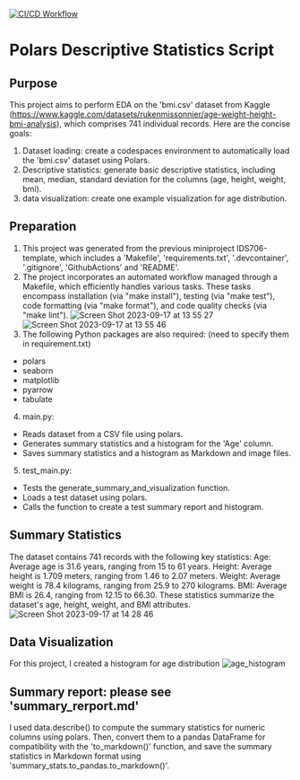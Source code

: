 [![CI/CD Workflow](https://github.com/cassiekang/IDS706_miniproject3_xk10/actions/workflows/cicd.yml/badge.svg)](https://github.com/cassiekang/IDS706_miniproject3_xk10/actions/workflows/cicd.yml)


# Polars Descriptive Statistics Script

## Purpose
This project aims to perform EDA on the 'bmi.csv' dataset from Kaggle (https://www.kaggle.com/datasets/rukenmissonnier/age-weight-height-bmi-analysis), which comprises 741 individual records. Here are the concise goals:

1. Dataset loading: create a codespaces environment to automatically load the 'bmi.csv' dataset using Polars.
2. Descriptive statistics: generate basic descriptive statistics, including mean, median, standard deviation for the columns (age, height, weight, bmi).
3. data visualization: create one example visualization for age distribution.

## Preparation
1. This project was generated from the previous miniproject IDS706-template, which includes a 'Makefile', 'requirements.txt', '.devcontainer', '.gitignore', 'GithubActions' and 'README'.
2. The project incorporates an automated workflow managed through a Makefile, which efficiently handles various tasks. These tasks encompass installation (via "make install"), testing (via "make test"), code formatting (via "make format"), and code quality checks (via "make lint").
![Screen Shot 2023-09-17 at 13 55 27](https://github.com/nogibjj/IDS706_miniproject3_xk10/assets/143849077/f8406f9e-dc79-4183-bfe7-866a5d01c5eb)
![Screen Shot 2023-09-17 at 13 55 46](https://github.com/nogibjj/IDS706_miniproject3_xk10/assets/143849077/730cd22e-301a-42ca-a67a-e0614b8f64ff)
3. The following Python packages are also required: (need to specify them in requirement.txt)
* polars
* seaborn
* matplotlib
* pyarrow
* tabulate
4. main.py:
* Reads dataset from a CSV file using polars.
* Generates summary statistics and a histogram for the 'Age' column.
* Saves summary statistics and a histogram as Markdown and image files.
5. test_main.py:
* Tests the generate_summary_and_visualization function.
* Loads a test dataset using polars.
* Calls the function to create a test summary report and histogram.

## Summary Statistics
The dataset contains 741 records with the following key statistics: Age: Average age is 31.6 years, ranging from 15 to 61 years. Height: Average height is 1.709 meters, ranging from 1.46 to 2.07 meters. Weight: Average weight is 78.4 kilograms, ranging from 25.9 to 270 kilograms. BMI: Average BMI is 26.4, ranging from 12.15 to 66.30. These statistics summarize the dataset's age, height, weight, and BMI attributes.
![Screen Shot 2023-09-17 at 14 28 46](https://github.com/nogibjj/IDS706_miniproject3_xk10/assets/143849077/f59e0477-bce9-4925-b881-9b41f0ee1027)

## Data Visualization
For this project, I created a histogram for age distribution
![age_histogram](https://github.com/nogibjj/IDS706_miniproject3_xk10/assets/143849077/41b93270-ebb1-4fab-a28c-c9b4e2e65be8)

## Summary report: please see 'summary_rerport.md'
I used data.describe() to compute the summary statistics for numeric columns using polars. Then, convert them to a pandas DataFrame for compatibility with the 'to_markdown()' function, and save the summary statistics in Markdown format using 'summary_stats.to_pandas.to_markdown()'.

